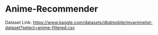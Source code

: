 # Anime-Recommender

Dataset Link: https://www.kaggle.com/datasets/dbdmobile/myanimelist-dataset?select=anime-filtered.csv
